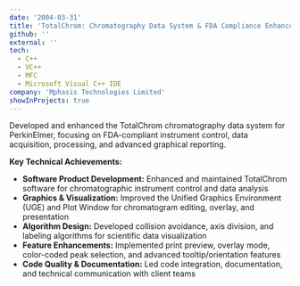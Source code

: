```yaml
---
date: '2004-03-31'
title: 'TotalChrom: Chromatography Data System & FDA Compliance Enhancements'
github: ''
external: ''
tech:
  - C++
  - VC++
  - MFC
  - Microsoft Visual C++ IDE
company: 'Mphasis Technologies Limited'
showInProjects: true
---
```


Developed and enhanced the TotalChrom chromatography data system for PerkinElmer, focusing on FDA-compliant instrument control, data acquisition, processing, and advanced graphical reporting.

**Key Technical Achievements:**

- **Software Product Development:** Enhanced and maintained TotalChrom software for chromatographic instrument control and data analysis
- **Graphics & Visualization:** Improved the Unified Graphics Environment (UGE) and Plot Window for chromatogram editing, overlay, and presentation
- **Algorithm Design:** Developed collision avoidance, axis division, and labeling algorithms for scientific data visualization
- **Feature Enhancements:** Implemented print preview, overlay mode, color-coded peak selection, and advanced tooltip/orientation features
- **Code Quality & Documentation:** Led code integration, documentation, and technical communication with client teams
